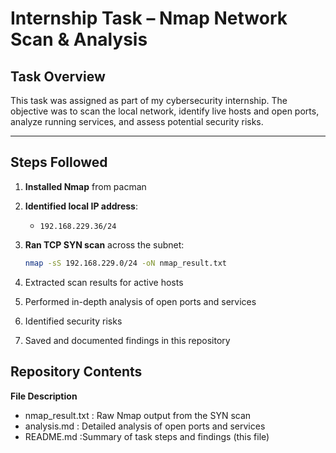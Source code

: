#  Internship Task – Nmap Network Scan & Analysis

##  Task Overview

This task was assigned as part of my cybersecurity internship. The objective was to scan the local network, identify live hosts and open ports, analyze running services, and assess potential security risks.

---

##  Steps Followed

1. **Installed Nmap** from pacman
2. **Identified local IP address**:
   - `192.168.229.36/24`
3. **Ran TCP SYN scan** across the subnet:
   ```bash
   nmap -sS 192.168.229.0/24 -oN nmap_result.txt
   ```
4. Extracted scan results for active hosts

5. Performed in-depth analysis of open ports and services

6. Identified security risks

7. Saved and documented findings in this repository

## Repository Contents

**File	Description**
- nmap_result.txt : Raw Nmap output from the SYN scan
- analysis.md	: Detailed analysis of open ports and services
- README.md	:Summary of task steps and findings (this file)
